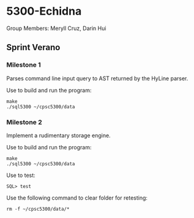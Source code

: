 # 5300-Echidna

Group Members:
Meryll Cruz, Darin Hui

## Sprint Verano
### Milestone 1
Parses command line input query to AST returned by the HyLine parser.

Use to build and run the program:
```
make
./sql5300 ~/cpsc5300/data
```

### Milestone 2
Implement a rudimentary storage engine. 

Use to build and run the program:
```
make
./sql5300 ~/cpsc5300/data
```

Use to test:
```
SQL> test
```

Use the following command to clear folder for retesting:
```
rm -f ~/cpsc5300/data/*
```
